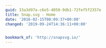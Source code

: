 ```yaml
---
guid: 33a3d97a-c6e5-4050-9db1-72fef5f2357e
title: Snap.svg - Home
date: '2016-02-15T08:09:37+00:00'
changed: '2019-09-24T14:36:11+00:00'


bookmark_of: 'http://snapsvg.io/'
---
```




